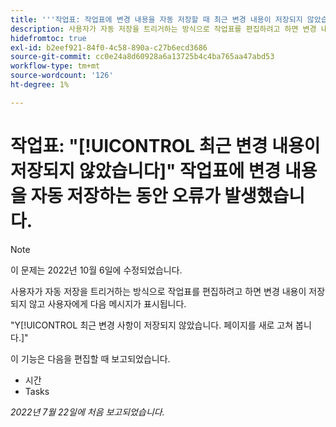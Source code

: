 ```yaml
---
title: '''작업표: 작업표에 변경 내용을 자동 저장할 때 최근 변경 내용이 저장되지 않았습니다.'
description: 사용자가 자동 저장을 트리거하는 방식으로 작업표를 편집하려고 하면 변경 내용이 저장되지 않고 사용자가 최근 변경 내용이 저장되지 않았습니다 라는 메시지를 볼 수 있습니다. 페이지를 새로 고쳐 봅니다.
hidefromtoc: true
exl-id: b2eef921-84f0-4c58-890a-c27b6ecd3686
source-git-commit: cc0e24a8d60928a6a13725b4c4ba765aa47abd53
workflow-type: tm+mt
source-wordcount: '126'
ht-degree: 1%

---
```


# 작업표: &quot;[!UICONTROL 최근 변경 내용이 저장되지 않았습니다]&quot; 작업표에 변경 내용을 자동 저장하는 동안 오류가 발생했습니다.

>[!NOTE]
>
>이 문제는 2022년 10월 6일에 수정되었습니다.

사용자가 자동 저장을 트리거하는 방식으로 작업표를 편집하려고 하면 변경 내용이 저장되지 않고 사용자에게 다음 메시지가 표시됩니다.

&quot;Y[!UICONTROL 최근 변경 사항이 저장되지 않았습니다. 페이지를 새로 고쳐 봅니다.]&quot;

이 기능은 다음을 편집할 때 보고되었습니다.

* 시간
* Tasks

_2022년 7월 22일에 처음 보고되었습니다._
